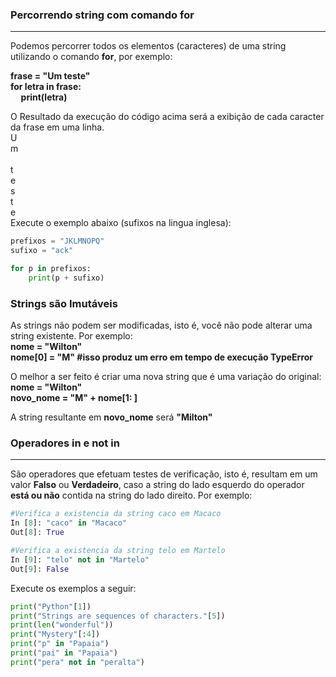 ### Percorrendo string com comando <b>for</b>
---
Podemos percorrer todos os elementos (caracteres) de uma string utilizando o comando <b>for</b>, por exemplo:

<b>frase = "Um teste"</b><br>
<b>for letra in frase:</b><br>
<b>&nbsp;&nbsp;&nbsp;&nbsp;&nbsp;print(letra)</b><br>

O Resultado da execução do código acima será a exibição de cada caracter da frase em uma linha.<br>
U</br>
m</br>
 </br>
t</br>
e</br>
s</br>
t</br>
e</br>
Execute o exemplo abaixo (sufixos na lingua inglesa):
``` python runnable
prefixos = "JKLMNOPQ"
sufixo = "ack"

for p in prefixos:
    print(p + sufixo)
```
### Strings são Imutáveis

As strings não podem ser modificadas, isto é, você não pode alterar uma string existente. Por exemplo: </br>
<b>nome = "Wilton"</b><br>
<b>nome[0] = "M"          #isso produz um erro em tempo de execução TypeError </b><br>

O melhor a ser feito é criar uma nova string que é uma variação do original:</br>
<b>nome = "Wilton"</b><br>
<b>novo_nome = "M" + nome[1: ]</b><br>

A string resultante em <b>novo_nome</b> será <b>"Milton"</b>

### Operadores **in** e **not in**
---
São operadores que efetuam testes de verificação, isto é, resultam em um valor **Falso** ou **Verdadeiro**, caso a string do lado esquerdo do operador **está ou não** contida na string do lado direito. Por exemplo:
``` python
#Verifica a existencia da string caco em Macaco
In [8]: "caco" in "Macaco"
Out[8]: True

#Verifica a existencia da string telo em Martelo
In [9]: "telo" not in "Martelo"
Out[9]: False
```
Execute os exemplos a seguir:
``` python runnable
print("Python"[1])
print("Strings are sequences of characters."[5])
print(len("wonderful"))
print("Mystery"[:4])
print("p" in "Papaia")
print("pai" in "Papaia")
print("pera" not in "peralta")
```


